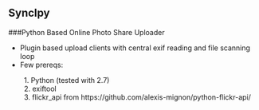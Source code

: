 ## SyncIpy 
###Python Based Online Photo Share Uploader

<div>

*  Plugin based upload clients with central exif reading and file scanning loop
*   Few prereqs:
<div>&nbsp; &nbsp; &nbsp; &nbsp; 1. Python (tested with 2.7)
<div>&nbsp; &nbsp; &nbsp; &nbsp; 2. exiftool
<div>&nbsp; &nbsp; &nbsp; &nbsp; 3. flickr_api from https://github.com/alexis-mignon/python-flickr-api/

